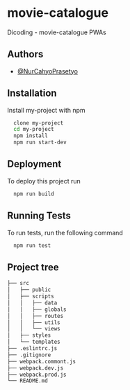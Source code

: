 # movie-catalogue

Dicoding - movie-catalogue PWAs

## Authors

- [@NurCahyoPrasetyo](https://www.github.com/NurCahyoPrasetyo)

## Installation

Install my-project with npm

```bash
  clone my-project
  cd my-project
  npm install
  npm run start-dev
```

## Deployment

To deploy this project run

```bash
  npm run build
```

## Running Tests

To run tests, run the following command

```bash
  npm run test
```

## Project tree

```bash
├── src
│   ├── public
│   ├── scripts
│   │   ├── data
│   │   ├── globals
│   │   ├── routes
│   │   ├── utils
│   │   └── views
│   ├── styles
│   └── templates
├── .eslintrc.js
├── .gitignore
├── webpack.commont.js
├── webpack.dev.js
├── webpack.prod.js
└── README.md
```
